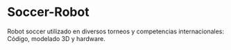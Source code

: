 # Soccer-Robot
Robot soccer utilizado en diversos torneos y competencias internacionales: Código, modelado 3D y hardware.

